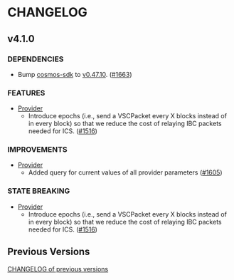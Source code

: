 # CHANGELOG

## v4.1.0

<!--
*March 27, 2024*
     -->

### DEPENDENCIES

- Bump [cosmos-sdk](https://github.com/cosmos/cosmos-sdk) to
  [v0.47.10](https://github.com/cosmos/cosmos-sdk/releases/tag/v0.47.10).
  ([\#1663](https://github.com/cosmos/interchain-security/pull/1663))

### FEATURES

- [Provider](x/ccv/provider)
  - Introduce epochs (i.e., send a VSCPacket every X blocks instead of in every
    block) so that we reduce the cost of relaying IBC packets needed for ICS.
    ([\#1516](https://github.com/cosmos/interchain-security/pull/1516))

### IMPROVEMENTS

- [Provider](x/ccv/provider)
  - Added query for current values of all provider parameters
    ([\#1605](https://github.com/cosmos/interchain-security/pull/1605))

### STATE BREAKING

- [Provider](x/ccv/provider)
  - Introduce epochs (i.e., send a VSCPacket every X blocks instead of in every
    block) so that we reduce the cost of relaying IBC packets needed for ICS.
    ([\#1516](https://github.com/cosmos/interchain-security/pull/1516))

## Previous Versions

[CHANGELOG of previous versions](https://github.com/cosmos/interchain-security/blob/main/CHANGELOG.md)

